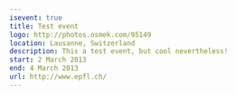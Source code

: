 ```yaml
---
isevent: true
title: Test event
logo: http://photos.osmek.com/95149
location: Lausanne, Switzerland
description: This a test event, but cool nevertheless!
start: 2 March 2013
end: 4 March 2013
url: http://www.epfl.ch/
---
```

